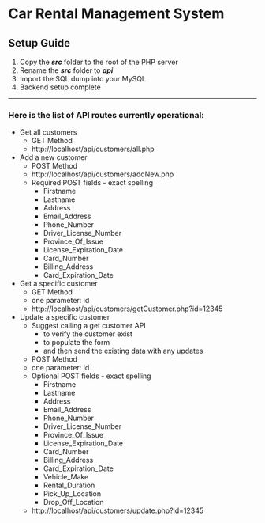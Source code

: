 # Car Rental Management System

## Setup Guide
1. Copy the ***src*** folder to the root of the PHP server
2. Rename the ***src*** folder to ***api***
3. Import the SQL dump into your MySQL
4. Backend setup complete

---
### Here is the list of API routes currently operational:
- Get all customers
    - GET Method
    - http://localhost/api/customers/all.php
- Add a new customer
    - POST Method
    - http://localhost/api/customers/addNew.php
    - Required POST fields - exact spelling
        - Firstname
        - Lastname
        - Address
        - Email_Address
        - Phone_Number
        - Driver_License_Number
        - Province_Of_Issue
        - License_Expiration_Date
        - Card_Number
        - Billing_Address
        - Card_Expiration_Date
- Get a specific customer
    - GET Method
    - one parameter: id
    - http://localhost/api/customers/getCustomer.php?id=12345
- Update a specific customer
    - Suggest calling a get customer API
        - to verify the customer exist
        - to populate the form
        - and then send the existing data with any updates
    - POST Method
    - one parameter: id
    - Optional POST fields - exact spelling
        - Firstname
        - Lastname
        - Address
        - Email_Address
        - Phone_Number
        - Driver_License_Number
        - Province_Of_Issue
        - License_Expiration_Date
        - Card_Number
        - Billing_Address
        - Card_Expiration_Date
        - Vehicle_Make
        - Rental_Duration
        - Pick_Up_Location
        - Drop_Off_Location
    - http://localhost/api/customers/update.php?id=12345